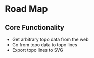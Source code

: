 # Road Map

## Core Functionality

- Get arbitrary topo data from the web
- Go from topo data to topo lines
- Export topo lines to SVG
